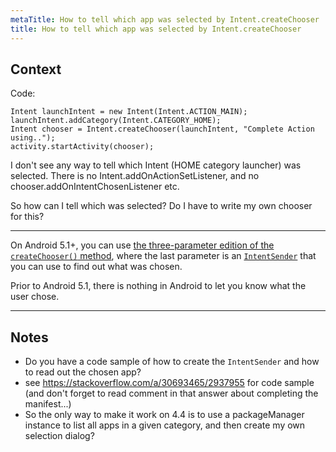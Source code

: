 ```yaml
---
metaTitle: How to tell which app was selected by Intent.createChooser
title: How to tell which app was selected by Intent.createChooser
---
```


## Context

Code:



```
Intent launchIntent = new Intent(Intent.ACTION_MAIN);
launchIntent.addCategory(Intent.CATEGORY_HOME);
Intent chooser = Intent.createChooser(launchIntent, "Complete Action using..");
activity.startActivity(chooser);

```

I don't see any way to tell which Intent (HOME category launcher) was selected. There is no Intent.addOnActionSetListener, and no chooser.addOnIntentChosenListener etc. 


So how can I tell which was selected? Do I have to write my own chooser for this?



---

On Android 5.1+, you can use [the three-parameter edition of the `createChooser()` method](https://developer.android.com/reference/android/content/Intent.html#createChooser(android.content.Intent,%20java.lang.CharSequence,%20android.content.IntentSender)), where the last parameter is an [`IntentSender`](https://developer.android.com/reference/android/content/IntentSender.html) that you can use to find out what was chosen.


Prior to Android 5.1, there is nothing in Android to let you know what the user chose.



---

## Notes

-  Do you have a code sample of how to create the `IntentSender` and how to read out the chosen app?
- see https://stackoverflow.com/a/30693465/2937955 for code sample (and don't forget to read comment in that answer about completing the manifest...)
- So the only way to make it work on 4.4 is to use a packageManager  instance to list all apps in a given category, and then create my own selection dialog?
